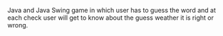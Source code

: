 Java and Java Swing game in which user has to guess the word and at each check user will get to know about the guess weather it is right or wrong.
